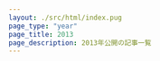 ```yaml
---
layout: ./src/html/index.pug
page_type: "year"
page_title: 2013
page_description: 2013年公開の記事一覧
---
```

